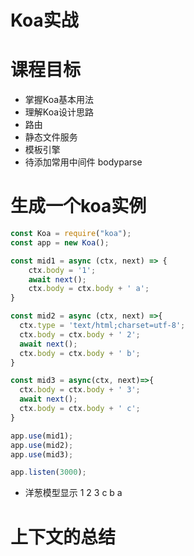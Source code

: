 # Koa实战
# 课程目标
- 掌握Koa基本用法
- 理解Koa设计思路
- 路由
- 静态文件服务
- 模板引擎
- 待添加常用中间件 bodyparse

# 生成一个koa实例
````javascript
const Koa = require("koa");
const app = new Koa();

const mid1 = async (ctx, next) => {
    ctx.body = '1';
    await next();
    ctx.body = ctx.body + ' a';
}

const mid2 = async (ctx, next) =>{
  ctx.type = 'text/html;charset=utf-8';
  ctx.body = ctx.body + ' 2';
  await next();
  ctx.body = ctx.body + ' b';
}

const mid3 = async(ctx, next)=>{
  ctx.body = ctx.body + ' 3';
  await next();
  ctx.body = ctx.body + ' c';
}

app.use(mid1);
app.use(mid2);
app.use(mid3);

app.listen(3000);
````
- 洋葱模型显示 1 2 3 c b a


# 上下文的总结